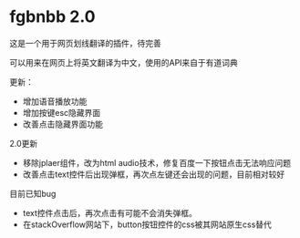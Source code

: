 # fgbnbb 2.0
这是一个用于网页划线翻译的插件，待完善

可以用来在网页上将英文翻译为中文，使用的API来自于有道词典

更新：
* 增加语音播放功能
* 增加按键esc隐藏界面
* 改善点击隐藏界面功能

2.0更新
* 移除jplaer组件，改为html audio技术，修复百度一下按钮点击无法响应问题
* 改善点击text控件后出现弹框，再次点左键还会出现的问题，目前相对较好

目前已知bug
* text控件点击后，再次点击有可能不会消失弹框。
* 在stackOverflow网站下，button按钮控件的css被其网站原生css替代